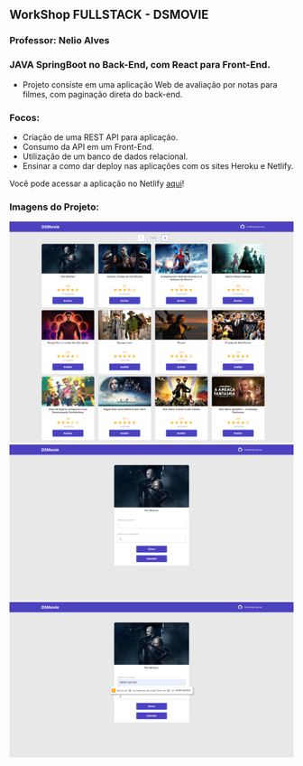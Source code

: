 ## WorkShop FULLSTACK - DSMOVIE
### Professor: Nelio Alves
### JAVA SpringBoot no Back-End, com React para Front-End.

- Projeto consiste em uma aplicação Web de avaliação por notas para filmes, com paginação direta do back-end.

### Focos:
- Criação de uma REST API para aplicação.
- Consumo da API em um Front-End.
- Utilização de um banco de dados relacional.
- Ensinar a como dar deploy nas aplicações com os sites Heroku e Netlify.

<div>
  Você pode acessar a aplicação no Netlify 
  <a href="https://workshop-dsmovie.netlify.app/">aqui</a>!
</div>

### Imagens do Projeto:

<div align="center">
  <img src="./assets/PaginaInicial.png" width="700px"/>
  <img src="./assets/CadastroNota.png" width="700px"/>
  <img src="./assets/CadastroErro.png" width="700px"/>
</div>
